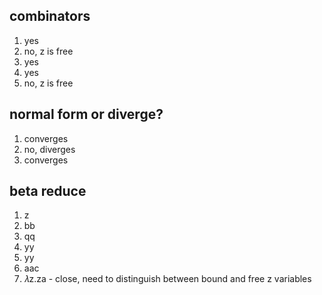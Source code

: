 ## combinators

1. yes
2. no, z is free
3. yes
4. yes
5. no, z is free

## normal form or diverge?

1. converges
2. no, diverges
3. converges

## beta reduce

1. z
2. bb
3. qq
4. yy
5. yy
6. aac
7. 𝜆z.za - close, need to distinguish between bound and free z variables
